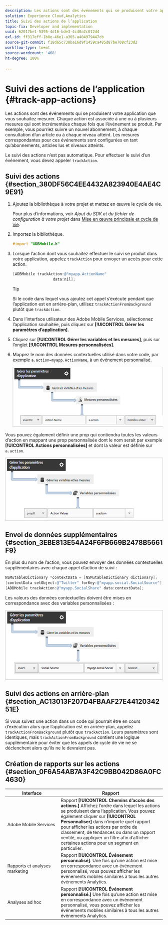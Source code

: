 ```yaml
---
description: Les actions sont des événements qui se produisent votre application que vous souhaitez mesurer. Chaque action est associée à une ou à plusieurs mesures qui sont incrémentées chaque fois que l’événement se produit. Par exemple, vous pourriez suivre un nouvel abonnement, à chaque consultation d’un article ou à chaque niveau atteint. Les mesures correspondantes pour ces événements sont configurées en tant qu’abonnements, articles lus et niveaux atteints.
solution: Experience Cloud,Analytics
title: Suivi des actions de l’application
topic-fix: Developer and implementation
uuid: 62017be1-5395-4d16-bde3-4c40a2c012d4
exl-id: ff317eff-1b8e-46e1-a305-a404979447cb
source-git-commit: f18d65c738ba16d9f1459ca485d87be708cf23d2
workflow-type: tm+mt
source-wordcount: '468'
ht-degree: 100%

---
```


# Suivi des actions de l’application {#track-app-actions}

Les actions sont des événements qui se produisent votre application que vous souhaitez mesurer. Chaque action est associée à une ou à plusieurs mesures qui sont incrémentées chaque fois que l’événement se produit. Par exemple, vous pourriez suivre un nouvel abonnement, à chaque consultation d’un article ou à chaque niveau atteint. Les mesures correspondantes pour ces événements sont configurées en tant qu’abonnements, articles lus et niveaux atteints.

Le suivi des actions n’est pas automatique. Pour effectuer le suivi d’un événement, vous devez appeler `trackAction`.

## Suivi des actions {#section_380DF56C4EE4432A823940E4AE4C9E91}

1. Ajoutez la bibliothèque à votre projet et mettez en œuvre le cycle de vie.

   Pour plus d’informations, voir *Ajout du SDK et du fichier de configuration à votre projet* dans [Mise en œuvre principale et cycle de vie](/help/ios/getting-started/dev-qs.md).
1. Importez la bibliothèque.

   ```objective-c
   #import "ADBMobile.h"
   ```

1. Lorsque l’action dont vous souhaitez effectuer le suivi se produit dans votre application, appelez `trackAction` pour envoyer un accès pour cette action.

   ```objective-c
   [ADBMobile trackAction:@"myapp.ActionName"  
                     data:nil];
   ```

   >[!TIP]
   >
   >Si le code dans lequel vous ajoutez cet appel s’exécute pendant que l’application est en arrière-plan, utilisez `trackActionFromBackground` plutôt que `trackAction`.

1. Dans l’interface utilisateur des Adobe Mobile Services, sélectionnez l’application souhaitée, puis cliquez sur **[!UICONTROL Gérer les paramètres d’application]**.

1. Cliquez sur **[!UICONTROL Gérer les variables et les mesures]**, puis sur l’onglet **[!UICONTROL Mesures personnalisées]**.

1. Mappez le nom des données contextuelles utilisé dans votre code, par exemple `a.action=myapp.ActionName`, à un événement personnalisé.

   ![](assets/map-event-context-data.png)

Vous pouvez également définir une prop qui contiendra toutes les valeurs d’action en mappant une prop personnalisée dont le nom serait par exemple **[!UICONTROL Actions personnalisées]** et dont la valeur est définie sur `a.action`.

![](assets/map-custom-prop.png)

## Envoi de données supplémentaires {#section_3EBE813E54A24F6FB669B2478B5661F9}

En plus du nom de l’action, vous pouvez envoyer des données contextuelles supplémentaires avec chaque appel d’action de suivi :

```objective-c
NSMutableDictionary *contextData = [NSMutableDictionary dictionary]; 
[contextData setObject:@"Twitter" forKey:@"myapp.social.SocialSource"]; 
[ADBMobile trackAction:@"myapp.SocialShare" data:contextData];
```

Les valeurs des données contextuelles doivent être mises en correspondance avec des variables personnalisées :

![](assets/map-variable-context-action.png)

## Suivi des actions en arrière-plan {#section_AC13013F207D4FBAAF27E4412034251E}

Si vous suivez une action dans un code qui pourrait être en cours d’exécution alors que l’application est en arrière-plan, appelez `trackActionFromBackground` plutôt que `trackAction`. Leurs paramètres sont identiques, mais `trackActionFromBackground` contient une logique supplémentaire pour éviter que les appels de cycle de vie ne se déclenchent alors qu’ils ne le devraient pas.

## Création de rapports sur les actions {#section_0F6A54AB7A3F42C9BB042D86A0FC4630}

| Interface | Rapport |
|--- |--- |
| Adobe Mobile Services | Rapport **[!UICONTROL Chemins d’accès des actions.]** Affichez l’ordre dans lequel les actions se produisent dans l’application. Vous pouvez également cliquer sur **[!UICONTROL Personnaliser]** dans n’importe quel rapport pour afficher les actions par ordre de classement, de tendances ou dans un rapport ventilé, ou appliquer un filtre afin d’afficher certaines actions pour un segment en particulier. |
| Rapports et analyses marketing | Rapport **[!UICONTROL Événement personnalisé]**.  Une fois qu’une action est mise en correspondance avec un événement personnalisé, vous pouvez afficher les événements mobiles similaires à tous les autres événements Analytics. |
| Analyses ad hoc | Rapport **[!UICONTROL Événement personnalisé.]** Une fois qu’une action est mise en correspondance avec un événement personnalisé, vous pouvez afficher les événements mobiles similaires à tous les autres événements Analytics. |
